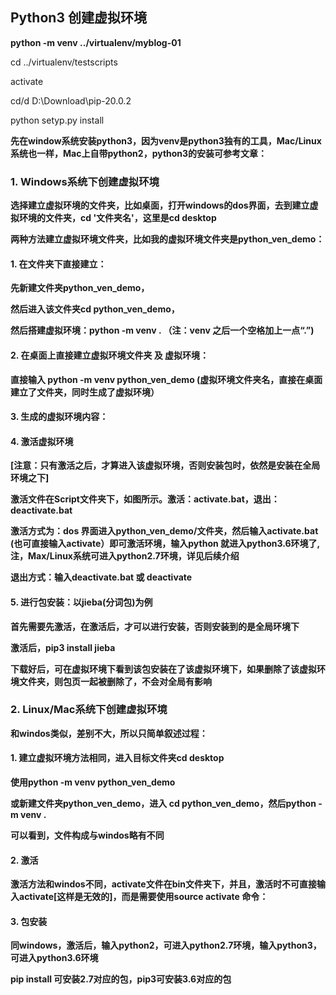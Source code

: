 ## Python3 创建虚拟环境

**python -m venv ../virtualenv/myblog-01**

cd ../virtualenv/testscripts 

activate

cd/d D:\Download\pip-20.0.2 

python setyp.py install  

**先在window系统安装python3，因为venv是python3独有的工具，Mac/Linux系统也一样，Mac上自带python2，python3的安装可参考文章：**

### **1. Windows系统下创建虚拟环境**

**选择建立虚拟环境的文件夹，比如桌面，打开windows的dos界面，去到建立虚拟环境的文件夹，cd '文件夹名'，这里是cd desktop**

**两种方法建立虚拟环境文件夹，比如我的虚拟环境文件夹是python_ven_demo：**

#### **1. 在文件夹下直接建立：**

**先新建文件夹python_ven_demo，**

**然后进入该文件夹cd python_ven_demo，**

**然后搭建虚拟环境：python -m venv . （注：venv 之后一个空格加上一点“.”)**

#### **2. 在桌面上直接建立虚拟环境文件夹 及 虚拟环境：**

**直接输入 python -m venv python_ven_demo (虚拟环境文件夹名，直接在桌面建立了文件夹，同时生成了虚拟环境）**

#### **3. 生成的虚拟环境内容：**

#### **4. 激活虚拟环境**

**[注意：只有激活之后，才算进入该虚拟环境，否则安装包时，依然是安装在全局环境之下]**

**激活文件在Script文件夹下，如图所示。激活：activate.bat，退出：deactivate.bat**

**激活方式为：dos 界面进入python_ven_demo/文件夹，然后输入activate.bat (也可直接输入activate）即可激活环境，输入python 就进入python3.6环境了,注，Max/Linux系统可进入python2.7环境，详见后续介绍**

**退出方式：输入deactivate.bat 或 deactivate**

#### **5. 进行包安装：以jieba(分词包)为例**

**首先需要先激活，在激活后，才可以进行安装，否则安装到的是全局环境下**

**激活后，pip3 install jieba**

**下载好后，可在虚拟环境下看到该包安装在了该虚拟环境下，如果删除了该虚拟环境文件夹，则包页一起被删除了，不会对全局有影响**

### **2. Linux/Mac系统下创建虚拟环境**            

**和windos类似，差别不大，所以只简单叙述过程：**

#### **1. 建立虚拟环境方法相同，进入目标文件夹cd desktop**

**使用python -m venv python_ven_demo**

**或新建文件夹python_ven_demo，进入 cd python_ven_demo，然后python -m venv .**

**可以看到，文件构成与windos略有不同**

#### **2. 激活**

**激活方法和windos不同，activate文件在bin文件夹下，并且，激活时不可直接输入activate[这样是无效的]，而是需要使用source activate 命令：**

#### **3. 包安装**

**同windows，激活后，输入python2，可进入python2.7环境，输入python3，可进入python3.6环境**

**pip install 可安装2.7对应的包，pip3可安装3.6对应的包**